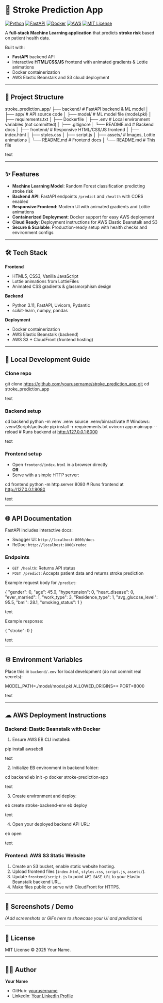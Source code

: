 # 🧠 Stroke Prediction App

[![Python](https://img.shields.io/badge/python-3.11-blue?logo=python&logoColor=white)](https://www.python.org/)
[![FastAPI](https://img.shields.io/badge/FastAPI-009688?logo=fastapi&logoColor=white)](https://fastapi.tiangolo.com/)
[![Docker](https://img.shields.io/badge/docker-%230db7ed.svg?logo=docker&logoColor=white)](https://www.docker.com/)
[![AWS](https://img.shields.io/badge/AWS-%23ff9900.svg?logo=amazon-aws&logoColor=white)](https://aws.amazon.com/)
[![MIT License](https://img.shields.io/badge/license-MIT-green)](LICENSE)

A **full-stack Machine Learning application** that predicts **stroke risk** based on patient health data.

Built with:
- **FastAPI** backend API
- Interactive **HTML/CSS/JS** frontend with animated gradients & Lottie animations
- Docker containerization
- AWS Elastic Beanstalk and S3 cloud deployment

---

## 📂 Project Structure

stroke_prediction_app/
├── backend/ # FastAPI backend & ML model
│ ├── app/ # API source code
│ ├── model/ # ML model file (model.pkl)
│ ├── requirements.txt
│ ├── Dockerfile
│ ├── .env # Local environment variables (not committed)
│ ├── .gitignore
│ └── README.md # Backend docs
│
├── frontend/ # Responsive HTML/CSS/JS frontend
│ ├── index.html
│ ├── styles.css
│ ├── script.js
│ ├── assets/ # Images, Lottie animations
│ └── README.md # Frontend docs
│
└── README.md # This file

text

---

## ✨ Features

- **Machine Learning Model**: Random Forest classification predicting stroke risk
- **Backend API**: FastAPI endpoints `/predict` and `/health` with CORS enabled
- **Responsive Frontend**: Modern UI with animated gradients and Lottie animations
- **Containerized Deployment**: Docker support for easy AWS deployment
- **Cloud Ready**: Deployment instructions for AWS Elastic Beanstalk and S3
- **Secure & Scalable**: Production-ready setup with health checks and environment configs

---

## 🛠 Tech Stack

**Frontend**
- HTML5, CSS3, Vanilla JavaScript
- Lottie animations from LottieFiles
- Animated CSS gradients & glassmorphism design

**Backend**
- Python 3.11, FastAPI, Uvicorn, Pydantic
- scikit-learn, numpy, pandas

**Deployment**
- Docker containerization
- AWS Elastic Beanstalk (backend)
- AWS S3 + CloudFront (frontend hosting)

---

## 🚀 Local Development Guide

### Clone repo

git clone https://github.com/yourusername/stroke_prediction_app.git
cd stroke_prediction_app

text

### Backend setup

cd backend
python -m venv .venv
source .venv/bin/activate # Windows: .venv\Scripts\activate
pip install -r requirements.txt
uvicorn app.main:app --reload # Runs backend at http://127.0.0.1:8000

text

### Frontend setup

- Open `frontend/index.html` in a browser directly  
**OR**  
- Serve with a simple HTTP server:

cd frontend
python -m http.server 8080 # Runs frontend at http://127.0.0.1:8080

text

---

## 🌐 API Documentation

FastAPI includes interactive docs:

- Swagger UI: `http://localhost:8000/docs`
- ReDoc: `http://localhost:8000/redoc`

### Endpoints

- `GET /health`: Returns API status  
- `POST /predict`: Accepts patient data and returns stroke prediction

Example request body for `/predict`:

{
"gender": 0,
"age": 45.0,
"hypertension": 0,
"heart_disease": 0,
"ever_married": 1,
"work_type": 3,
"Residence_type": 1,
"avg_glucose_level": 95.5,
"bmi": 28.1,
"smoking_status": 1
}

text

Example response:

{
"stroke": 0
}

text

---

## ⚙️ Environment Variables

Place this in `backend/.env` for local development (do not commit real secrets):

MODEL_PATH=./model/model.pkl
ALLOWED_ORIGINS=*
PORT=8000

text

---

## ☁ AWS Deployment Instructions

### Backend: Elastic Beanstalk with Docker

1. Ensure AWS EB CLI installed:

pip install awsebcli

text

2. Initialize EB environment in backend folder:

cd backend
eb init -p docker stroke-prediction-app

text

3. Create environment and deploy:

eb create stroke-backend-env
eb deploy

text

4. Open your deployed backend API URL:

eb open

text

### Frontend: AWS S3 Static Website

1. Create an S3 bucket, enable static website hosting.  
2. Upload frontend files (`index.html`, `styles.css`, `script.js`, `assets/`).  
3. Update `frontend/script.js` to point `API_BASE_URL` to your Elastic Beanstalk backend URL.  
4. Make files public or serve with CloudFront for HTTPS.

---

## 📸 Screenshots / Demo

*(Add screenshots or GIFs here to showcase your UI and predictions)*

---

## 📜 License

MIT License © 2025 Your Name.

---

## 👨‍💻 Author

**Your Name**  
- GitHub: [yourusername](https://github.com/yourusername)  
- LinkedIn: [Your LinkedIn Profile](https://linkedin.com/in/yourprofile)